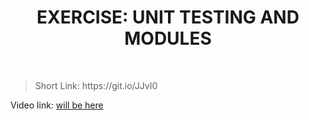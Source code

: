 <h1 align="center"> EXERCISE: UNIT TESTING AND MODULES </h1>
    <br>

<blockquote>
    <p>
        Short Link: https://git.io/JJvI0
    </p>
</blockquote>

<p>
Video link: <a href='#'> will be here</a>
</p>
